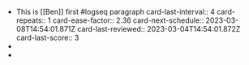 - This is [[Ben]] first #logseq paragraph
  card-last-interval:: 4
  card-repeats:: 1
  card-ease-factor:: 2.36
  card-next-schedule:: 2023-03-08T14:54:01.871Z
  card-last-reviewed:: 2023-03-04T14:54:01.872Z
  card-last-score:: 3
-
-